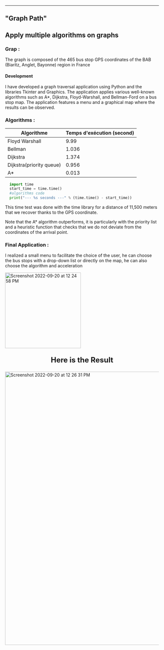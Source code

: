 
---
"Graph Path"
---


## Apply multiple algorithms on graphs


### Grap  :
The graph is composed of the 465 bus stop GPS coordinates of the BAB (Biaritz, Anglet, Bayonne) region in France

#### Development

I have developed a graph traversal application using Python and the libraries Tkinter and Graphics. The application applies various well-known algorithms such as A*, Dijkstra, Floyd-Warshall, and Bellman-Ford on a bus stop map. The application features a menu and a graphical map where the results can be observed.

### Algorithms :

| Algorithme        | Temps d'exécution (second) |
| ---------------- | --------------------- |
| Floyd Warshall    | 9.99                  |
| Bellman           | 1.036                 |
| Dijkstra          | 1.374                 |
| Dijkstra(priority queue)| 0.956                 |
| A*                | 0.013                 |


```python
  import time
  start_time = time.time()
  #algorithms code
  print("--- %s seconds ---" % (time.time() - start_time))
```


This time test was done with the time library for a distance of 11,500 meters that we recover thanks to the GPS coordinate.

Note that the A* algorithm outperforms, it is particularly with the priority list and a heuristic function that checks that we do not deviate from the coordinates of the arrival point.

### Final Application :

I realized a small menu to facilitate the choice of the user, he can choose the bus stops with a drop-down list or directly on the map, he can also choose the algorithm and acceleration 

<img width="248" alt="Screenshot 2022-09-20 at 12 24 58 PM" src="https://user-images.githubusercontent.com/91782454/191234777-aaecb279-0312-474a-8460-0fee9fb37cba.png">

<br/>

<p style="font-size: 24px;
  font-weight: bold;
  text-align: center;
  color:
  margin-bottom: 20px;">Here is the Result</p>


<img width="896" alt="Screenshot 2022-09-20 at 12 26 31 PM" src="https://user-images.githubusercontent.com/91782454/191234832-457eac7c-1c30-4277-801f-5e286db421b7.png">


